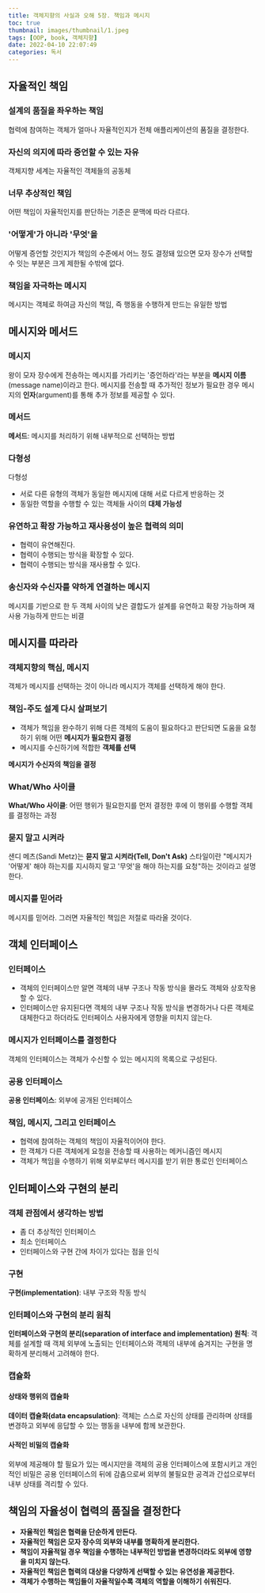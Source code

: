 ```yaml
---
title: 객체지향의 사실과 오해 5장. 책임과 메시지
toc: true
thumbnail: images/thumbnail/1.jpeg
tags: [OOP, book, 객체지향]
date: 2022-04-10 22:07:49
categories: 독서
---
```

## 자율적인 책임
### 설계의 품질을 좌우하는 책임
협력에 참여하는 객체가 얼마나 자율적인지가 전체 애플리케이션의 품질을 결정한다.
### 자신의 의지에 따라 증언할 수 있는 자유
객체지향 세계는 자율적인 객체들의 공동체
### 너무 추상적인 책임
어떤 책임이 자율적인지를 판단하는 기준은 문맥에 따라 다르다.
### '어떻게'가 아니라 '무엇'을
어떻게 증언할 것인지가 책임의 수준에서 어느 정도 결정돼 있으면 모자 장수가 선택할 수 잇는 부분은 크게 제한될 수밖에 없다.
### 책임을 자극하는 메시지
메시지는 객체로 하여금 자신의 책임, 즉 행동을 수행하게 만드는 유일한 방법
## 메시지와 메서드
### 메시지
왕이 모자 장수에게 전송하는 메시지를 가리키는 '증언하라'라는 부분을 **메시지 이름**(message name)이라고 한다. 메시지를 전송할 때 추가적인 정보가 필요한 경우 메시지의 **인자**(argument)를 통해 추가 정보를 제공할 수 있다.
### 메서드
**메서드**: 메시지를 처리하기 위해 내부적으로 선택하는 방법
### 다형성
다형성
- 서로 다른 유형의 객체가 동일한 메시지에 대해 서로 다르게 반응하는 것
- 동일한 역할을 수행할 수 있는 객체들 사이의 **대체 가능성**

### 유연하고 확장 가능하고 재사용성이 높은 협력의 의미
- 협력이 유연해진다.
- 협력이 수행되는 방식을 확장할 수 있다.
- 협력이 수행되는 방식을 재사용할 수 있다.

### 송신자와 수신자를 약하게 연결하는 메시지
메시지를 기반으로 한 두 객체 사이의 낮은 결합도가 설계를 유연하고 확장 가능하며 재사용 가능하게 만드는 비결
## 메시지를 따라라
### 객체지향의 핵심, 메시지
객체가 메시지를 선택하는 것이 아니라 메시지가 객체를 선택하게 해야 한다.
### 책임-주도 설계 다시 살펴보기
- 객체가 책임을 완수하기 위해 다른 객체의 도움이 필요하다고 판단되면 도움을 요청하기 위해 어떤 **메시지가 필요한지 결정**
- 메시지를 수신하기에 적합한 **객체를 선택**

**메시지가 수신자의 책임을 결정**
### What/Who 사이클
**What/Who 사이클**: 어떤 행위가 필요한지를 먼저 결정한 후에 이 행위를 수행할 객체를 결정하는 과정
### 묻지 말고 시켜라
샌디 메츠(Sandi Metz)는 **묻지 말고 시켜라(Tell, Don't Ask)** 스타일이란 "메시지가 '어떻게' 해야 하는지를 지시하지 말고 '무엇'을 해야 하는지를 요청"하는 것이라고 설명한다.
### 메시지를 믿어라
메시지를 믿어라. 그러면 자율적인 책임은 저절로 따라올 것이다.
## 객체 인터페이스
### 인터페이스
- 객체의 인터페이스만 알면 객체의 내부 구조나 작동 방식을 몰라도 객체와 상호작용할 수 있다.
- 인터페이스만 유지된다면 객체의 내부 구조나 작동 방식을 변경하거나 다른 객체로 대체한다고 하더라도 인터페이스 사용자에게 영향을 미치지 않는다.

### 메시지가 인터페이스를 결정한다
객체의 인터페이스는 객체가 수신할 수 있는 메시지의 목록으로 구성된다.
### 공용 인터페이스
**공용 인터페이스**: 외부에 공개된 인터페이스
### 책임, 메시지, 그리고 인터페이스
- 협력에 참여하는 객체의 책임이 자율적이어야 한다.
- 한 객체가 다른 객체에게 요청을 전송할 때 사용하는 메커니즘인 메시지
- 객체가 책임을 수행하기 위해 외부로부터 메시지를 받기 위한 통로인 인터페이스

## 인터페이스와 구현의 분리
### 객체 관점에서 생각하는 방법
- 좀 더 추상적인 인터페이스
- 최소 인터페이스
- 인터페이스와 구현 간에 차이가 있다는 점을 인식

### 구현
**구현(implementation)**: 내부 구조와 작동 방식
### 인터페이스와 구현의 분리 원칙
**인터페이스와 구현의 분리(separation of interface and implementation) 원칙**: 객체를 설계할 때 객체 외부에 노출되는 인터페이스와 객체의 내부에 숨겨지는 구현을 명확하게 분리해서 고려해야 한다.
### 캡슐화
#### 상태와 행위의 캡슐화
**데이터 캡슐화(data encapsulation)**: 객체는 스스로 자신의 상태를 관리하며 상태를 변경하고 외부에 응답할 수 있는 행동을 내부에 함께 보관한다.
#### 사적인 비밀의 캡슐화
외부에 제공해야 할 필요가 있는 메시지만을 객체의 공용 인터페이스에 포함시키고 개인적인 비밀은 공용 인터페이스의 뒤에 감춤으로써 외부의 불필요한 공격과 간섭으로부터 내부 상태를 격리할 수 있다.
## 책임의 자율성이 협력의 품질을 결정한다
- **자율적인 책임은 협력을 단순하게 만든다.**
- **자율적인 책임은 모자 장수의 외부와 내부를 명확하게 분리한다.**
- **책임이 자율적일 경우 책임을 수행하는 내부적인 방법을 변경하더라도 외부에 영향을 미치지 않는다.**
- **자율적인 책임은 협력의 대상을 다양하게 선택할 수 있는 유연성을 제공한다.**
- **객체가 수행하는 책임들이 자율적일수록 객체의 역할을 이해하기 쉬워진다.**